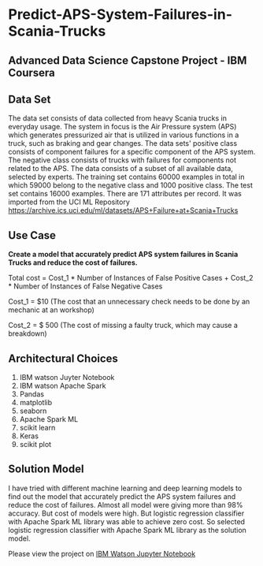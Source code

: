 # Predict-APS-System-Failures-in-Scania-Trucks

## Advanced Data Science Capstone Project - IBM Coursera 

## Data Set

The data set consists of data collected from heavy Scania trucks in everyday usage. The system in focus is the Air Pressure system (APS) which generates pressurized air that is utilized in various functions in a truck, such as braking and gear changes. The data sets' positive class consists of component failures for a specific component of the APS system. The negative class consists of trucks with failures for components not related to the APS. The data consists of a subset of all available data, selected by experts. The training set contains 60000 examples in total in which 59000 belong to the negative class and 1000 positive class. The test set contains 16000 examples. There are 171 attributes per record. It was imported from the UCI ML Repository https://archive.ics.uci.edu/ml/datasets/APS+Failure+at+Scania+Trucks

## Use Case

**Create a model that accurately predict APS system failures in Scania Trucks and reduce the cost of failures.**

Total cost = Cost_1 * Number of Instances of False Positive Cases + Cost_2 * Number of Instances of False Negative Cases

Cost_1 = $10 (The cost that an unnecessary check needs to be done by an mechanic at an workshop)

Cost_2 = $ 500 (The cost of missing a faulty truck, which may cause a breakdown)

## Architectural Choices
1. IBM watson Juyter Notebook
2. IBM watson Apache Spark
3. Pandas
4. matplotlib
5. seaborn
6. Apache Spark ML
7. scikit learn
8. Keras
9. scikit plot

## Solution Model
I have tried with different machine learning and deep learning models to find out the model that accurately predict the APS system failures and reduce the cost of failures. Almost all model were giving more than 98% accuracy. But cost of models were high. But logistic regression classifier with Apache Spark ML library was able to achieve zero cost. So selected logistic regression classifier with Apache Spark ML library as the solution model.

Please view the project on [IBM Watson Jupyter Notebook](https://dataplatform.cloud.ibm.com/analytics/notebooks/v2/4874578f-dfcd-4b00-ae09-1d29478a0fdf/view?access_token=b130995737958132804bbaa2fb67ca663847651d41e2a809aa161ae54c386a4e)
